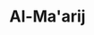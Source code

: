 ---
title: "Al-Ma'arij"
arabic: "المعارج"
no: 70
arabic_no: ٧٠
ayah: 44
prev: al-haqqah
next: nuh
---